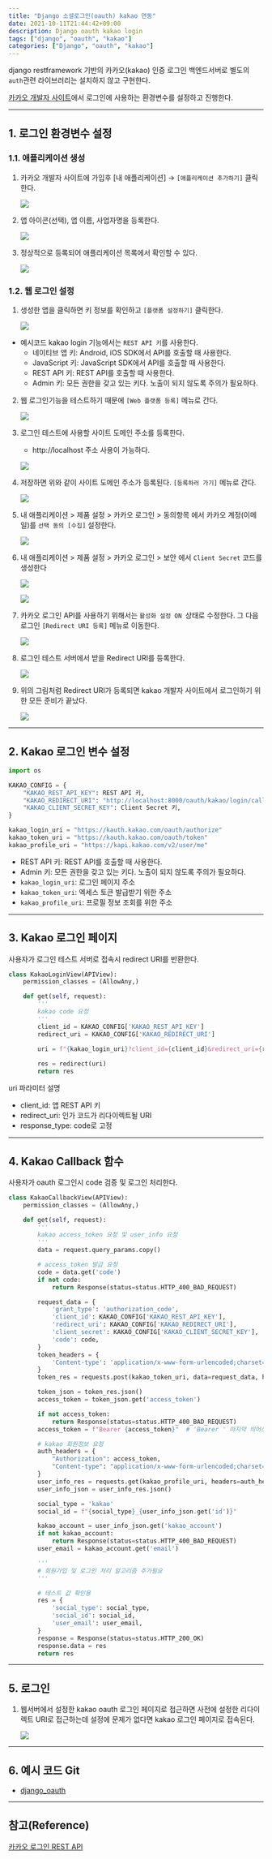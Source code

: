 ```yaml
---
title: "Django 소셜로그인(oauth) kakao 연동"
date: 2021-10-11T21:44:42+09:00
description: Django oauth kakao login
tags: ["django", "oauth", "kakao"]
categories: ["Django", "oauth", "kakao"]
---
```




django restframework 기반의 카카오(kakao) 인증 로그인 백엔드서버로 별도의 `auth`관련 라이브러리는 설치하지 않고 구현한다.

[카카오 개발자 사이트](https://developers.kakao.com/)에서 로그인에 사용하는 환경변수를 설정하고 진행한다.


---

## 1. 로그인 환경변수 설정

### 1.1. 애플리케이션 생성

1. 카카오 개발자 사이트에 가입후 [내 애플리케이션] → `[애플리케이션 추가하기]` 클릭한다.

    ![](../images/django-oauth-kakao/oauth_kakao-1.png?raw=true)

2. 앱 아이콘(선택), 앱 이름, 사업자명을 등록한다.

    ![](../images/django-oauth-kakao/oauth_kakao-2.png?raw=true)

3. 정상적으로 등록되어 애플리케이션 목록에서 확인할 수 있다.

    ![](../images/django-oauth-kakao/oauth_kakao-3.png?raw=true)


### 1.2. 웹 로그인 설정

1. 생성한 앱을 클릭하면 키 정보를 확인하고 `[플랫폼 설정하기]` 클릭한다.

    ![](../images/django-oauth-kakao/oauth_kakao-4.png?raw=true)

- 예시코드 kakao login 기능에서는 `REST API 키`를 사용한다.
    - 네이티브 앱 키: Android, iOS SDK에서 API를 호출할 때 사용한다.
    - JavaScript 키: JavaScript SDK에서 API를 호출할 때 사용한다.
    - REST API 키: REST API를 호출할 때 사용한다.
    - Admin 키: 모든 권한을 갖고 있는 키다. 노출이 되지 않도록 주의가 필요하다.

2. 웹 로그인기능을 테스트하기 때문에 `[Web 플랫폼 등록]` 메뉴로 간다.

    ![](../images/django-oauth-kakao/oauth_kakao-5.png?raw=true)

3. 로그인 테스트에 사용할 사이트 도메인 주소를 등록한다.
    - http://localhost 주소 사용이 가능하다.

    ![](../images/django-oauth-kakao/oauth_kakao-6.png?raw=true)

4. 저장하면 위와 같이 사이트 도메인 주소가 등록된다. `[등록하러 가기]` 메뉴로 간다.

    ![](../images/django-oauth-kakao/oauth_kakao-7.png?raw=true)

5. 내 애플리케이션 > 제품 설정 > 카카오 로그인 > 동의항목 에서 카카오 계정(이메일)를 `선택 동의 [수집]` 설정한다.

    ![](../images/django-oauth-kakao/oauth_kakao-12.png?raw=true)

6. 내 애플리케이션 > 제품 설정 > 카카오 로그인 > 보안 에서 `Client Secret` 코드를 생성한다

    ![](../images/django-oauth-kakao/oauth_kakao-13.png?raw=true)

    ![](../images/django-oauth-kakao/oauth_kakao-14.png?raw=true)

7. 카카오 로그인 API를 사용하기 위해서는 `활성화 설정 ON `상태로 수정한다. 그 다음 로그인 `[Redirect URI 등록]` 메뉴로 이동한다.

    ![](../images/django-oauth-kakao/oauth_kakao-8.png?raw=true)

8. 로그인 테스트 서버에서 받을 Redirect URI를 등록한다.

    ![](../images/django-oauth-kakao/oauth_kakao-9.png?raw=true)

9. 위의 그림처럼 Redirect URI가 등록되면 kakao 개발자 사이트에서 로그인하기 위한 모든 준비가 끝났다.

    ![](../images/django-oauth-kakao/oauth_kakao-10.png?raw=true)


---

## 2. Kakao 로그인 변수 설정

```python
import os

KAKAO_CONFIG = {
    "KAKAO_REST_API_KEY": REST API 키,
    "KAKAO_REDIRECT_URI": "http://localhost:8000/oauth/kakao/login/callback/",
    "KAKAO_CLIENT_SECRET_KEY": Client Secret 키, 
}

kakao_login_uri = "https://kauth.kakao.com/oauth/authorize"
kakao_token_uri = "https://kauth.kakao.com/oauth/token"
kakao_profile_uri = "https://kapi.kakao.com/v2/user/me"
```

- REST API 키: REST API를 호출할 때 사용한다.
- Admin 키: 모든 권한을 갖고 있는 키다. 노출이 되지 않도록 주의가 필요하다.
- `kakao_login_uri`: 로그인 페이지 주소
- `kakao_token_uri`: 엑세스 토큰 발급받기 위한 주소
- `kakao_profile_uri`: 프로필 정보 조회를 위한 주소

---

## 3. Kakao 로그인 페이지

사용자가 로그인 테스트 서버로 접속시 redirect URI를 반환한다.

```python
class KakaoLoginView(APIView):
    permission_classes = (AllowAny,)

    def get(self, request):
        '''
        kakao code 요청
        '''
        client_id = KAKAO_CONFIG['KAKAO_REST_API_KEY']
        redirect_uri = KAKAO_CONFIG['KAKAO_REDIRECT_URI']

        uri = f"{kakao_login_uri}?client_id={client_id}&redirect_uri={redirect_uri}&response_type=code"
        
        res = redirect(uri)
        return res
```

uri 파라미터 설명
- client_id: 앱 REST API 키
- redirect_uri: 인가 코드가 리다이렉트될 URI
- response_type: code로 고정


---

## 4. Kakao Callback 함수

사용자가 oauth 로그인시 code 검증 및 로그인 처리한다.

```python
class KakaoCallbackView(APIView):
    permission_classes = (AllowAny,)

    def get(self, request):
        '''
        kakao access_token 요청 및 user_info 요청
        '''
        data = request.query_params.copy()

        # access_token 발급 요청
        code = data.get('code')
        if not code:
            return Response(status=status.HTTP_400_BAD_REQUEST)

        request_data = {
            'grant_type': 'authorization_code',
            'client_id': KAKAO_CONFIG['KAKAO_REST_API_KEY'],
            'redirect_uri': KAKAO_CONFIG['KAKAO_REDIRECT_URI'],
            'client_secret': KAKAO_CONFIG['KAKAO_CLIENT_SECRET_KEY'],
            'code': code,
        }
        token_headers = {
            'Content-type': 'application/x-www-form-urlencoded;charset=utf-8'
        }
        token_res = requests.post(kakao_token_uri, data=request_data, headers=token_headers)

        token_json = token_res.json()
        access_token = token_json.get('access_token')

        if not access_token:
            return Response(status=status.HTTP_400_BAD_REQUEST)
        access_token = f"Bearer {access_token}"  # 'Bearer ' 마지막 띄어쓰기 필수

        # kakao 회원정보 요청
        auth_headers = {
            "Authorization": access_token,
            "Content-type": "application/x-www-form-urlencoded;charset=utf-8",
        }
        user_info_res = requests.get(kakao_profile_uri, headers=auth_headers)
        user_info_json = user_info_res.json()

        social_type = 'kakao'
        social_id = f"{social_type}_{user_info_json.get('id')}"

        kakao_account = user_info_json.get('kakao_account')
        if not kakao_account:
            return Response(status=status.HTTP_400_BAD_REQUEST)
        user_email = kakao_account.get('email')

        '''
        # 회원가입 및 로그인 처리 알고리즘 추가필요
        '''

        # 테스트 값 확인용
        res = {
            'social_type': social_type,
            'social_id': social_id,
            'user_email': user_email,
        }
        response = Response(status=status.HTTP_200_OK)
        response.data = res
        return res
```


---

## 5. 로그인

1. 웹서버에서 설정한 kakao oauth 로그인 페이지로 접근하면 사전에 설정한 리다이렉트 URI로 접근하는데 설정에 문제가 없다면 kakao 로그인 페이지로 접속된다.

    ![](../images/django-oauth-kakao/oauth_kakao-11.png?raw=true)


---

## 6. 예시 코드 Git 

- [django_oauth](https://github.com/SangjunCha-dev/django_oauth)


---

## 참고(Reference)

[카카오 로그인 REST API](https://developers.kakao.com/docs/latest/ko/kakaologin/rest-api)
